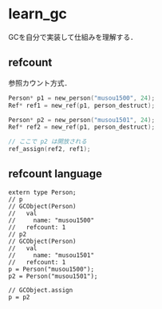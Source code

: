 # learn_gc

GCを自分で実装して仕組みを理解する．

## refcount
参照カウント方式．

```c
Person* p1 = new_person("musou1500", 24);
Ref* ref1 = new_ref(p1, person_destruct);

Person* p2 = new_person("musou1501", 24);
Ref* ref2 = new_ref(p1, person_destruct);

// ここで p2 は開放される
ref_assign(ref2, ref1);
```

## refcount language

```
extern type Person;
// p
// GCObject(Person)
//   val
//     name: "musou1500"
//   refcount: 1
// p2
// GCObject(Person)
//   val
//     name: "musou1501"
//   refcount: 1
p = Person("musou1500");
p2 = Person("musou1501");

// GCObject.assign
p = p2
```
